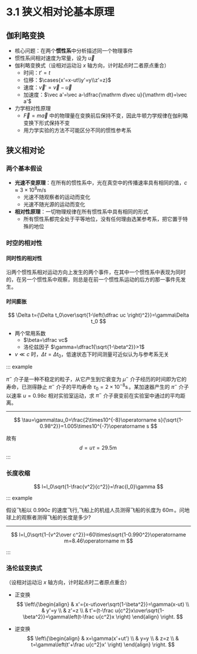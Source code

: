 # 3.1 狭义相对论基本原理

## 伽利略变换

- 核心问题：在两个**惯性系**中分析描述同一个物理事件
- 惯性系间相对速度为常量，设为 $\vec u$
- 伽利略变换式（设相对运动沿 $x$ 轴方向，计时起点时二者原点重合）
  - 时间：$t'=t$
  - 位移：$\cases{x'=x-ut\\y'=y\\z'=z}$
  - 速度：$\vec v'=\vec v-\vec u$
  - 加速度：$\vec a'=\vec a-\dfrac{\mathrm d\vec u}{\mathrm dt}=\vec a'$
- 力学相对性原理
  - $\vec F=m\vec a$ 中的物理量在变换前后保持不变，因此牛顿力学规律在伽利略变换下形式保持不变
  - 用力学实验的方法不可能区分不同的惯性参考系

## 狭义相对论

### 两个基本假设

- **光速不变原理**：在所有的惯性系中，光在真空中的传播速率具有相同的值，$c\approx3\times10^8\operatorname {m/s}$
  - 光速不随观察者的运动而变化
  - 光速不随光源的运动而变化
- **相对性原理**：一切物理规律在所有惯性系中具有相同的形式
  - 所有惯性系都完全处于平等地位，没有任何理由选某参考系，把它置于特殊的地位

### 时空的相对性

#### 同时性的相对性

沿两个惯性系相对运动方向上发生的两个事件，在其中一个惯性系中表现为同时的，在另一个惯性系中观察，则总是在前一个惯性系运动的后方的那一事件先发生。

#### 时间膨胀

$$
\Delta t={\Delta t_0\over\sqrt{1-\left(\dfrac uc \right)^2}}=\gamma\Delta t_0
$$

- 两个常用系数
  - $\beta=\dfrac vc$
  - 洛伦兹因子 $\gamma=\dfrac1{\sqrt{1-\beta^2}}>1$
- $v\ll c$ 时，$\Delta t=\Delta t_0$，低速状态下时间测量可近似认为与参考系无关

::: example

$\pi^-$ 介子是一种不稳定的粒子，从它产生到它衰变为 $\mu^-$ 介子经历的时间即为它的寿命，已测得静止 $\pi^-$ 介子的平均寿命 $\tau_0=2\times10^{-8}\operatorname s$。某加速器产生的 $\pi^-$ 介子以速率 $u=0.98c$ 相对实验室运动，求 $\pi^-$ 介子衰变前在实验室中通过的平均距离。

---

$$
\tau=\gamma\tau_0=\frac{2\times10^{-8}\operatorname s}{\sqrt{1-0.98^2}}=1.005\times10^{-7}\operatorname s
$$

故有
$$
d=u\tau=29.5\operatorname m
$$
:::

### 长度收缩

$$
l=l_0\sqrt{1-\frac{v^2}{c^2}}=\frac{l_0}\gamma
$$

::: example

假设飞船以 $0.990c$ 的速度飞行,飞船上的机组人员测得飞船的长度为 $60\operatorname m$。问地球上的观察者测得飞船的长度是多少?

---

$$
l=l_0\sqrt{1-{v^2\over c^2}}=60\times\sqrt{1-0.990^2}\operatorname m=8.46\operatorname m
$$

:::

### 洛伦兹变换式

（设相对运动沿 $x$ 轴方向，计时起点时二者原点重合）

- 正变换
  $$
  \left\{\begin{align}
  & x'={x-ut\over\sqrt{1-\beta^2}}=\gamma(x-ut) \\
  & y'=y \\
  & z'=z \\
  & t'={t-\frac u{c^2}x\over\sqrt{1-\beta^2}}=\gamma\left(t-\frac u{c^2}x \right)
  \end{align} \right.
  $$

- 逆变换
  $$
  \left\{\begin{align}
  & x=\gamma(x'+ut') \\
  & y=y \\
  & z=z \\
  & t=\gamma\left(t'+\frac u{c^2}x' \right)
  \end{align} \right.
  $$

